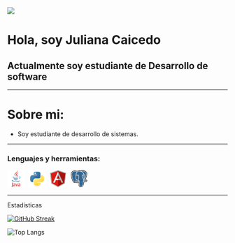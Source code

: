 <div id="header" aling="center">
<img src= "https://media.giphy.com/media/26tn33aiTi1jkl6H6/giphy.gif" width="200"/>
<h1 aling ="center">Hola, soy Juliana Caicedo</h1>
<h2 aling ="center">Actualmente soy estudiante de Desarrollo de software </h2>
</div>

---

# Sobre mi:

   - Soy estudiante de desarrollo de sistemas.

---


<div aling="left">
<h3> Lenguajes y herramientas: </h3>
<div>
<img src="https://github.com/devicons/devicon/blob/master/icons/java/java-original-wordmark.svg" 
title "java" alt="JAVA" width="40" height="40"/>&nbsp;
<img src="https://github.com/devicons/devicon/blob/master/icons/python/python-original.svg"
title "Python" alt="Python" width="40" height="40"/>&nbsp;
<img src="https://github.com/devicons/devicon/blob/master/icons/angularjs/angularjs-original.svg"
title "Angular" alt="Angular" width="40" height="40"/>&nbsp;
<img src="https://github.com/devicons/devicon/blob/master/icons/postgresql/postgresql-original.svg"
title "postgresql" alt="postgresql" width="40" height="40"/>&nbsp;

</div>

---
Estadisticas


[![GitHub Streak](https://streak-stats.demolab.com?user=JulianaAndreaCaicedoAvila&theme=dark&hide_border=FALSO&border_radius=6&locale=es&date_format=M%20j%5B%2C%20Y%5D&mode=weekly&type=png)](https://git.io/streak-stats)

![Top Langs](https://github-readme-stats.vercel.app/api/top-langs/?username=JulianaAndreaCaicedoAvila&hide_progress=true)

